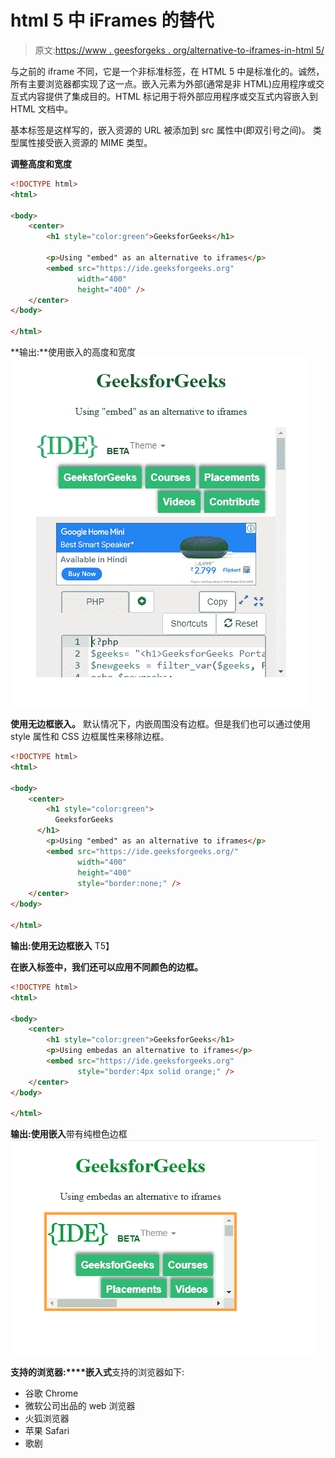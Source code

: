# html 5 中 iFrames 的替代

> 原文:[https://www . geesforgeks . org/alternative-to-iframes-in-html 5/](https://www.geeksforgeeks.org/alternative-to-iframes-in-html5/)

与之前的 iframe 不同，它是一个非标准标签，在 HTML 5 中是标准化的。诚然，所有主要浏览器都实现了这一点。嵌入元素为外部(通常是非 HTML)应用程序或交互式内容提供了集成目的。HTML 标记用于将外部应用程序或交互式内容嵌入到 HTML 文档中。

基本标签是这样写的，嵌入资源的 URL 被添加到 src 属性中(即双引号之间)。
类型属性接受嵌入资源的 MIME 类型。

**调整高度和宽度**

```html
<!DOCTYPE html>
<html>

<body>
    <center>
        <h1 style="color:green">GeeksforGeeks</h1>

        <p>Using "embed" as an alternative to iframes</p>
        <embed src="https://ide.geeksforgeeks.org"
               width="400" 
               height="400" />
    </center>
</body>

</html>
```

**输出:**使用嵌入的高度和宽度
![](img/16702c2a2f02ef583f9888fb4910f298.png)

**使用无边框嵌入。**
默认情况下，内嵌周围没有边框。但是我们也可以通过使用 style 属性和 CSS 边框属性来移除边框。

```html
<!DOCTYPE html>
<html>

<body>
    <center>
        <h1 style="color:green">
          GeeksforGeeks
      </h1>
        <p>Using "embed" as an alternative to iframes</p>
        <embed src="https://ide.geeksforgeeks.org/" 
               width="400" 
               height="400"
               style="border:none;" />
    </center>
</body>

</html>
```

**输出:**使用**无边框嵌入**
T5】

**在嵌入标签中，我们还可以应用不同颜色的边框。**

```html
<!DOCTYPE html>
<html>

<body>
    <center>
        <h1 style="color:green">GeeksforGeeks</h1>
        <p>Using embedas an alternative to iframes</p>
        <embed src="https://ide.geeksforgeeks.org" 
               style="border:4px solid orange;" />
    </center>
</body>

</html>
```

**输出:**使用**嵌入**带有纯橙色边框
![](img/40fdc3398984eb815904a0cdabf1aedc.png)

**支持的浏览器:****嵌入式**支持的浏览器如下:

*   谷歌 Chrome
*   微软公司出品的 web 浏览器
*   火狐浏览器
*   苹果 Safari
*   歌剧